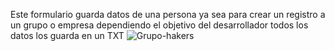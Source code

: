 Este formulario guarda datos de una persona 
ya sea para crear un registro a un grupo
o empresa dependiendo el objetivo del desarrollador 
todos los datos los guarda en un TXT
![Grupo-hakers](https://github.com/Konndor17/Formulario-Ejemplo-HTML/assets/159853584/89b287a8-d2dd-42f0-a390-069996b87696)
